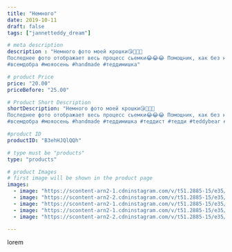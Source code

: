 ```yaml
---
title: "Немного"
date: 2019-10-11
draft: false
tags: ["jannetteddy_dream"]

# meta description
description : "Немного фото моей крошки😘💜💜💜
Последнее фото отображает весь процесс сьемки😂😂😂 Помощник, как без него🥰 #любиимыйсынок 
#всемдобра #мояосень #handmade #теддимишка"

# product Price
price: "20.00"
priceBefore: "25.00"

# Product Short Description
shortDescription: "Немного фото моей крошки😘💜💜💜
Последнее фото отображает весь процесс сьемки😂😂😂 Помощник, как без него🥰 #любиимыйсынок 
#всемдобра #мояосень #handmade #теддимишка #теддист #тедди #teddybear #teddy #artistteddybear #мишкитедди #мишкатедди #друзьятедди #teddybear🐻 #teddy🐻 #teddy_bear #teddybearlove #artistteddybear #artistteddy коллекция #мадамcoco🖤"

#product ID
productID: "B3ehHJQlQQh"

# type must be "products"
type: "products"

# product Images
# first image will be shown in the product page
images:
  - image: "https://scontent-arn2-1.cdninstagram.com/v/t51.2885-15/e35/s1080x1080/72092767_201921570816268_3840555159186192074_n.jpg?_nc_ht=scontent-arn2-1.cdninstagram.com&_nc_cat=104&_nc_ohc=r48K48oTL2YAX89JO4Q&tp=1&oh=059ab185bb2b0b3cc3b0a931b643cf52&oe=605DC1AC&ig_cache_key=MjE1MjMwMzI5NjA4NTY5MTY4NQ%3D%3D.2"
  - image: "https://scontent-arn2-2.cdninstagram.com/v/t51.2885-15/e35/s1080x1080/71709120_522721031856728_8199504418697444723_n.jpg?_nc_ht=scontent-arn2-2.cdninstagram.com&_nc_cat=108&_nc_ohc=QCL7iCLhCHsAX8Qwnol&tp=1&oh=b5f1e4bbd5410ee48ab1f009641c4ab9&oe=605C3FDE&ig_cache_key=MjE1MjMwMzI5NjA2MDQyMTIxMw%3D%3D.2"
  - image: "https://scontent-arn2-1.cdninstagram.com/v/t51.2885-15/e35/s1080x1080/71179759_138876540739954_8946272918659829455_n.jpg?_nc_ht=scontent-arn2-1.cdninstagram.com&_nc_cat=110&_nc_ohc=ZhMnJk6kngoAX-tXZvQ&tp=1&oh=f922121845988ad7d7815fcd1e7dd7ad&oe=605B80E8&ig_cache_key=MjE1MjMwMzI5NjAzNTQxMjY3Mg%3D%3D.2"
  - image: "https://scontent-arn2-1.cdninstagram.com/v/t51.2885-15/e35/s1080x1080/70271883_512153166231326_6691122258918631843_n.jpg?_nc_ht=scontent-arn2-1.cdninstagram.com&_nc_cat=102&_nc_ohc=SThQ5ZVXhmkAX-8_Bi6&tp=1&oh=79693418520121f7bb20672f39d0b2a0&oe=605D89E8&ig_cache_key=MjE1MjMwMzI5NjA2ODczNzUxMQ%3D%3D.2"
  - image: "https://scontent-arn2-2.cdninstagram.com/v/t51.2885-15/e35/s1080x1080/70505753_507754200005477_8560185088066736116_n.jpg?_nc_ht=scontent-arn2-2.cdninstagram.com&_nc_cat=105&_nc_ohc=R54xwtXpEdwAX-l2Dh-&tp=1&oh=ae3791e6c4295c27d4916495e203b726&oe=605DBF03&ig_cache_key=MjE1MjMwMzI5NjA1MjA5MDE4NQ%3D%3D.2"

---
```

lorem
